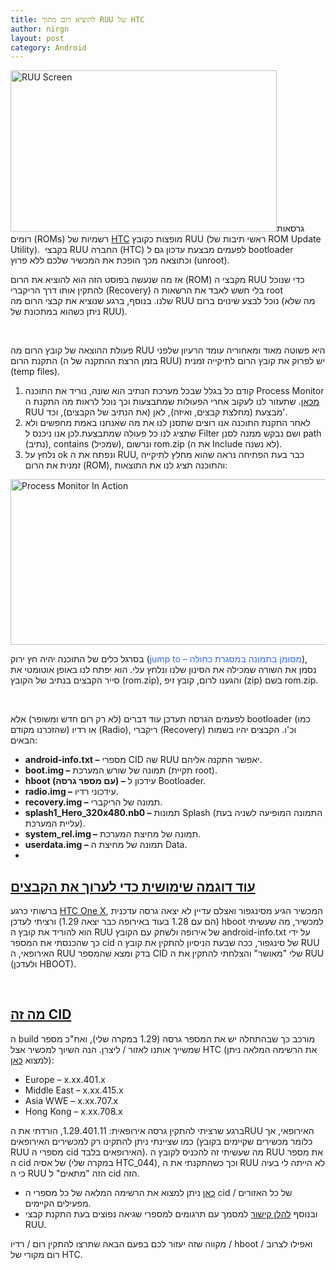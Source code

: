 ```yaml
---
title: להוציא רום מתוך RUU של HTC
author: nirgn
layout: post
category: Android
---
```

[<img class="alignleft wp-image-884" src="http://www.lifelongstudent.net/wp-content/uploads/2012/07/RUU_Screen.png" alt="RUU Screen" width="426" height="258" srcset="http://www.lifelongstudent.net/wp-content/uploads/2012/07/RUU_Screen.png 615w, http://www.lifelongstudent.net/wp-content/uploads/2012/07/RUU_Screen-300x181.png 300w" sizes="(max-width: 426px) 100vw, 426px" />](http://www.lifelongstudent.net/wp-content/uploads/2012/07/RUU_Screen.png)גרסאות רומים (ROMs) רשמיות של <a href="http://en.wikipedia.org/wiki/HTC" target="_blank">HTC</a> מופצות כקובץ RUU (ראשי תיבות של ROM Update Utility).  בקבצי RUU החברה (HTC) לפעמים מבצעת עדכון גם ל bootloader וכתוצאה מכך הופכת את המכשיר שלכם ללא פרוץ (unroot).

אז מה שנעשה בפוסט הזה הוא להוציא את הרום (ROM) מקבצי ה RUU כדי שנוכל להתקין אותו דרך הריקברי (Recovery) בלי חשש לאבד את הרשאות ה root שלנו. בנוסף, ברגע שנוציא את קבצי הרום מה RUU נוכל לבצע שינוים ברום (מה שלא ניתן כשהוא במתכונת של RUU).   
<!--more-->

&nbsp;

פעולת ההוצאה של קובץ הרום מה RUU היא פשוטה מאוד ומאחוריה עומד הרעיון שלפני התקנת הרום (בזמן הרצת ההתקנה של ה RUU) יש לפרוק את קובץ הרום לתיקייה זמנית (temp files).

  1. קודם כל בגלל שבכל מערכת הנתיב הוא שונה, נוריד את התוכנה Process Monitor <a href="http://technet.microsoft.com/en-us/sysinternals/bb896645.aspx" target="_blank">מכאן</a>. שתעזור לנו לעקוב אחרי הפעולות שמתבצעות וכך נוכל לראות מה התקנת ה RUU מבצעת (מחלצת קבצים, ואיזה), לאן (את הנתיב של הקבצים), וכד'.
  2. לאחר התקנת התוכנה אנו רוצים שתסנן לנו את מה שאנחנו באמת מחפשים ולא שתציג לנו כל פעולה שמתבצעת.לכן אנו ניכנס ל Filter ושם נבקש ממנה לסנן path (נתיב), contains (שמכיל), ונרשום rom.zip (את ה Include לא נשנה).
  3. נלחץ על ok ונפתח את ה RUU, כבר בעת הפתיחה נראה שהוא מחלץ לתיקייה זמנית את הרום (ROM), והתוכנה תציג לנו את התוצאות:

[<img class="aligncenter wp-image-887" src="http://www.lifelongstudent.net/wp-content/uploads/2012/07/Process_Monitor_In_Action.png" alt="Process Monitor In Action" width="700" height="265" srcset="http://www.lifelongstudent.net/wp-content/uploads/2012/07/Process_Monitor_In_Action.png 786w, http://www.lifelongstudent.net/wp-content/uploads/2012/07/Process_Monitor_In_Action-300x113.png 300w" sizes="(max-width: 700px) 100vw, 700px" />](http://www.lifelongstudent.net/wp-content/uploads/2012/07/Process_Monitor_In_Action.png)

בסרגל כלים של התוכנה יהיה חץ ירוק (<span style="color: #3366ff;">jump to &#8211; מסומן בתמונה במסגרת כחולה</span>), נסמן את השורה שמכילה את הסינון שלנו ונלחץ עלי. הוא יפתח לנו באופן אוטומטי את סייר הקבצים בנתיב של הקובץ (rom.zip), והגענו לרום, קובץ זיפ (zip) בשם rom.zip.

&nbsp;

לפעמים הגרסה תעדכן עוד דברים (לא רק רום חדש ומשופר) אלא bootloader (כמו שהזכרנו מקודם) או רדיו (Radio), ריקברי (Recovery) וכ'ו. הקבצים יהיו בשמות הבאים:

  * **android-info.txt &#8211;** מספרי CID שה RUU יאפשר התקנה אליהם.
  * **boot.img &#8211;** תמונה של שורש המערכת (תקיית root).
  * **hboot (עם מספר גרסה) &#8211;** עידכון ל Bootloader.
  * **radio.img &#8211;** עידכוני רדיו.
  * **recovery.img &#8211;** תמונה של הריקברי.
  * **splash1\_Hero\_320x480.nb0 &#8211;** תמונות Splash (התמונה המופיעה לשניה בעת עליית המערכת).
  * **system_rel.img &#8211;** תמונה של מחיצת המערכת.
  * **userdata.img &#8211;** תמונה של מחיצת ה Data.
  *

## **<span style="text-decoration: underline;">עוד דוגמה שימושית כדי לערוך את הקבצים</span>**

ברשותי כרגע <a href="http://www.gsmarena.com/htc_one_x-4320.php" target="_blank">HTC One X</a>, המכשיר הגיע מסינגפור ואצלם עדיין לא יצאה גרסה עדכנית (הם עם 1.28 בעוד באירופה כבר יצאה 1.29) ורציתי לעדכן hboot למכשיר, מה שעשיתי הוא להוריד את קובץ ה RUU של אירופה ולשחק עם הקובץ android-info.txt על ידי כך שהכנסתי את המספר cid של סינגפור, ככה שבעת הניסיון להתקין את קובץ ה RUU האירופאי, ה RUU בדק ומצא שהמספר CID שלי "מאושר" והצלחתי להתקין את ה RUU (ולעדכן HBOOT).

&nbsp;

## <span style="text-decoration: underline;"><strong>מה זה CID</strong></span>

ה build מורכב כך שבהתחלה יש את המספר גרסה (1.29 במקרה שלי), ואח"כ מספר שמשייך אותנו לאזור / ליצרן. הנה השיוך למכשיר אצל HTC (את הרשימה המלאה ניתן למצוא <a href="http://forum.xda-developers.com/showthread.php?t=1665805" target="_blank">כאן</a>):

  * Europe &#8211; x.xx.401.x
  * Middle East &#8211; x.xx.415.x
  * Asia WWE &#8211; x.xx.707.x
  * Hong Kong &#8211; x.xx.708.x

ברגע שרציתי להתקין גרסה אירופאית: 1.29.401.11, הורדתי את הRUU האירופאי, אך כמו שציינתי ניתן להתקינו רק למכשירים האירופאים (כלומר מכשירים שקיימים בקובץ RUU מספרי ה cid האירופאים בלבד). מה שעשיתי זה להכניס לקובץ ה RUU את מספר ה cid של אסיה (במקרה שלי HTC_044), וכך כשהתקנתי את ה RUU לא הייתה לי בעיה כי ה RUU הזה "מתאים" ל cid הזה.

  * <a href="http://forum.xda-developers.com/showpost.php?p=10007960&postcount=206" target="_blank">כאן</a> ניתן למצוא את הרשימה המלאה של כל מספרי ה cid של כל האזורים / מפעילים הקיימים.
  * ובנוסף <a href="http://forum.xda-developers.com/wiki/RUU_Errors" target="_blank">להלן קישור</a> למסמך עם תרגומים למספרי שגיאה נפוצים בעת התקנת קבצי RUU.

מקווה שזה יעזור לכם בפעם הבאה שתרצו להתקין רום / רדיו / hboot / ואפילו לצרוב רום מקורי של HTC.
